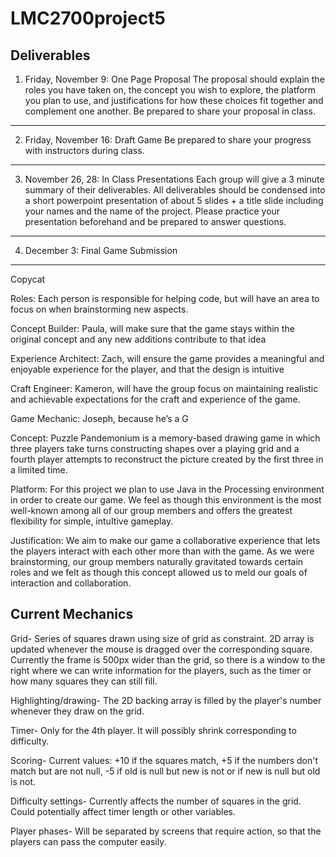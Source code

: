 # LMC2700project5

Deliverables
-----------------------------------------------
1. Friday, November 9: One Page Proposal
The proposal should explain the roles you have taken on, the concept you wish to explore, the platform you plan to use, and justifications for how these choices fit together and complement one another. Be prepared to share your proposal in class.
-----
2. Friday, November 16: Draft Game
Be prepared to share your progress with instructors during class.
-----
3. November 26, 28: In Class Presentations
Each group will give a 3 minute summary of their deliverables. All deliverables should be condensed into a short powerpoint presentation of about 5 slides + a title slide including your names and the name of the project. Please practice your presentation beforehand and be prepared to answer questions.
-----
4. December 3: Final Game Submission
-----


Copycat

Roles: Each person is responsible for helping code, but will have an area to focus on when brainstorming new aspects.

Concept Builder: Paula, will make sure that the game stays within the original concept and any new additions contribute to that idea

Experience Architect: Zach, will ensure the game provides a meaningful and enjoyable experience for the player, and that the design is intuitive

Craft Engineer: Kameron, will have the group focus on maintaining realistic and achievable expectations for the craft and experience of the game.

Game Mechanic: Joseph, because he’s a G

Concept: Puzzle Pandemonium is a memory-based drawing game in which three players take turns constructing shapes over a playing grid and a fourth player attempts to reconstruct the picture created by the first three in a limited time.

Platform: For this project we plan to use Java in the Processing environment in order to create our game. We feel as though this environment is the most well-known among all of our group members and offers the greatest flexibility for simple, intuItive gameplay.


Justification: We aim to make our game a collaborative experience that lets the players interact with each other more than with the game. As we were brainstorming, our group members naturally gravitated towards certain roles and we felt as though this concept allowed us to meld our goals of interaction and collaboration.


Current Mechanics
-----------------------------------------------------------------------------------------------
Grid- Series of squares drawn using size of grid as constraint. 2D array is updated whenever the mouse is dragged over the corresponding square. Currently the frame is 500px wider than the grid, so there is a window to the right where we can write information for the players, such as the timer or how many squares they can still fill.

Highlighting/drawing- The 2D backing array is filled by the player's number whenever they draw on the grid.

Timer- Only for the 4th player. It will possibly shrink corresponding to difficulty.

Scoring- Current values: +10 if the squares match, +5 if the numbers don't match but are not null, -5 if old is null but new is not or if new is null but old is not.

Difficulty settings- Currently affects the number of squares in the grid. Could potentially affect timer length or other variables.

Player phases- Will be separated by screens that require action, so that the players can pass the computer easily.